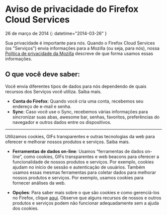# Aviso de privacidade do Firefox Cloud Services

26 de março de 2014
{: datetime="2014-03-26" }

Sua privacidade é importante para nós. Quando o Firefox Cloud Services (os "Serviços") envia informações para a Mozilla (ou seja, para nós), nossa [Política de privacidade da Mozilla](http://www.mozilla.org/en-US/privacy/) descreve de que forma usamos essas informações.

## O que você deve saber:

Você envia diferentes tipos de dados para nós dependendo de quais recursos dos Serviços você utiliza.  Saiba mais.

* **Conta do Firefox**: Quando você cria uma conta, recebemos seu endereço de e-mail e senha. 
* **Sync**: Caso você use o Sync, recebemos várias informações para sincronizar suas abas, awesome bar, senhas, favoritos, preferências do navegador e outros dados entre os dispositivos.  

---------------------------------------

Utilizamos cookies, GIFs transparentes e outras tecnologias da web para oferecer e melhorar nossos produtos e serviços.  Saiba mais.

* **Ferramentas de dados on-line**: Usamos “ferramentas de dados on-line”, como cookies, GIFs transparentes e web beacons para oferecer a funcionalidade de nossos produtos e serviços. Por exemplo, cookies ajudam no início de sessão e autenticação de usuários. Também usamos essas mesmas ferramentas para coletar dados para melhorar nossos produtos e serviços. Por exemplo, usamos cookies para fornecer análises da web. 

* **Opções**: Para saber mais sobre o que são cookies e como gerenciá-los no Firefox, clique [aqui](https://support.mozilla.org/pt-BR/kb/cookies-informacoes-armazenadas-por-sites-em-seu-c). Observe que alguns recursos de nossos e outros produtos e serviços podem não funcionar adequadamente sem a ajuda dos cookies.
